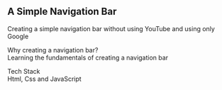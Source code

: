 ## A Simple Navigation Bar

Creating a simple navigation bar without using YouTube and using only Google 

Why creating a navigation bar? \
Learning the fundamentals of creating a navigation bar

Tech Stack\
Html, Css and JavaScript
